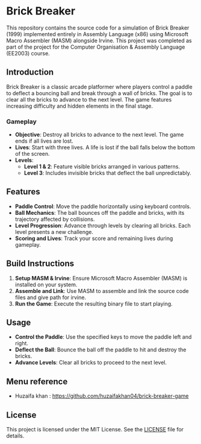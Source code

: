 # Brick Breaker

This repository contains the source code for a simulation of Brick Breaker (1999) implemented entirely in Assembly Language (x86) using Microsoft Macro Assembler (MASM) alongside Irvine. This project was completed as part of the project for the Computer Organisation & Assembly Language (EE2003) course.

## Introduction

Brick Breaker is a classic arcade platformer where players control a paddle to deflect a bouncing ball and break through a wall of bricks. The goal is to clear all the bricks to advance to the next level. The game features increasing difficulty and hidden elements in the final stage.

### Gameplay

- **Objective**: Destroy all bricks to advance to the next level. The game ends if all lives are lost.
- **Lives**: Start with three lives. A life is lost if the ball falls below the bottom of the screen.
- **Levels**: 
  - **Level 1 & 2**: Feature visible bricks arranged in various patterns.
  - **Level 3**: Includes invisible bricks that deflect the ball unpredictably.

## Features

- **Paddle Control**: Move the paddle horizontally using keyboard controls.
- **Ball Mechanics**: The ball bounces off the paddle and bricks, with its trajectory affected by collisions.
- **Level Progression**: Advance through levels by clearing all bricks. Each level presents a new challenge.
- **Scoring and Lives**: Track your score and remaining lives during gameplay.

## Build Instructions

1. **Setup MASM & Irvine**: Ensure Microsoft Macro Assembler (MASM) is installed on your system.
2. **Assemble and Link**: Use MASM to assemble and link the source code files and give path for irvine.
3. **Run the Game**: Execute the resulting binary file to start playing.

## Usage

- **Control the Paddle**: Use the specified keys to move the paddle left and right.
- **Deflect the Ball**: Bounce the ball off the paddle to hit and destroy the bricks.
- **Advance Levels**: Clear all bricks to proceed to the next level.

## Menu reference
- Huzaifa khan : https://github.com/huzaifakhan04/brick-breaker-game
  
## License

This project is licensed under the MIT License. See the [LICENSE](LICENSE) file for details.
